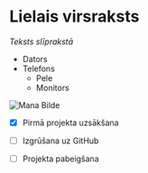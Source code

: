 ﻿# Lielais virsraksts
*Teksts slīprakstā*

* Dators
* Telefons
	* Pele
	* Monitors

![Mana Bilde](https://cdn-media-1.freecodecamp.org/images/0*ngXgBNNdx6iiWP8q.png)
- [x] Pirmā projekta uzsākšana
- [ ] Izgrūšana uz GitHub
- [ ] Projekta pabeigšana

